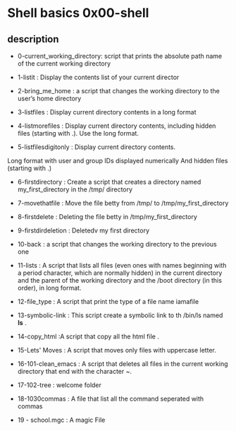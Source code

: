 # Shell basics 0x00-shell

## description

* 0-current_working_directory: script that prints the absolute path name of the current working directory

* 1-listit : Display the contents list of your current director

* 2-bring_me_home : a script that changes the working directory to the user’s home directory

* 3-listfiles :  Display current directory contents in a long format

* 4-listmorefiles : Display current directory contents, including hidden files (starting with .). Use the long format.

* 5-listfilesdigitonly : Display current directory contents.

Long format
with user and group IDs displayed numerically
And hidden files (starting with .)


* 6-firstdirectory : Create a script that creates a directory named my_first_directory in the /tmp/ directory

* 7-movethatfile : Move the file betty from /tmp/ to /tmp/my_first_directory

* 8-firstdelete :  Deleting the file  betty  in /tmp/my_first_directory

* 9-firstdirdeletion : Deletedv my first directory

* 10-back : a script that changes the working directory to the previous one

* 11-lists : A  script that lists all files (even ones with names beginning with a period character, which are normally hidden) in the current directory and the parent of the working directory and the /boot directory (in this order), in long format.

* 12-file_type : A script that print the type of a file name iamafile

* 13-symbolic-link : This script create a symbolic link to th /bin/ls named __ls__ .

* 14-copy_html :A script that copy all the html file .

* 15-Lets' Moves : A script that moves only files with uppercase letter.

* 16-101-clean_emacs : A script that deletes all files in the current working directory that end with the character ~.

* 17-102-tree : welcome folder

* 18-1030commas : A file that list all the command seperated with commas

* 19 - school.mgc : A magic File 
